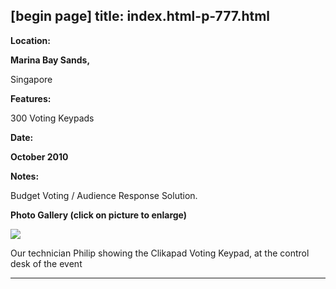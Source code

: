 [begin page]
 title: index.html-p-777.html
----------------------------------------------------------

**Location:**

**Marina Bay Sands,**

Singapore

**Features:**

300 Voting Keypads

**Date:**

**October 2010**

**Notes:**

Budget Voting / Audience Response Solution.

**Photo Gallery (click on picture to enlarge)**

[ ![ ](wp-content/uploads/2011/09/marine10_s.jpg)](wp-content/uploads/2011/09/marine10_l.jpg)

Our technician Philip showing the Clikapad Voting Keypad, at the control desk of the event




----------------------------------------------------------
